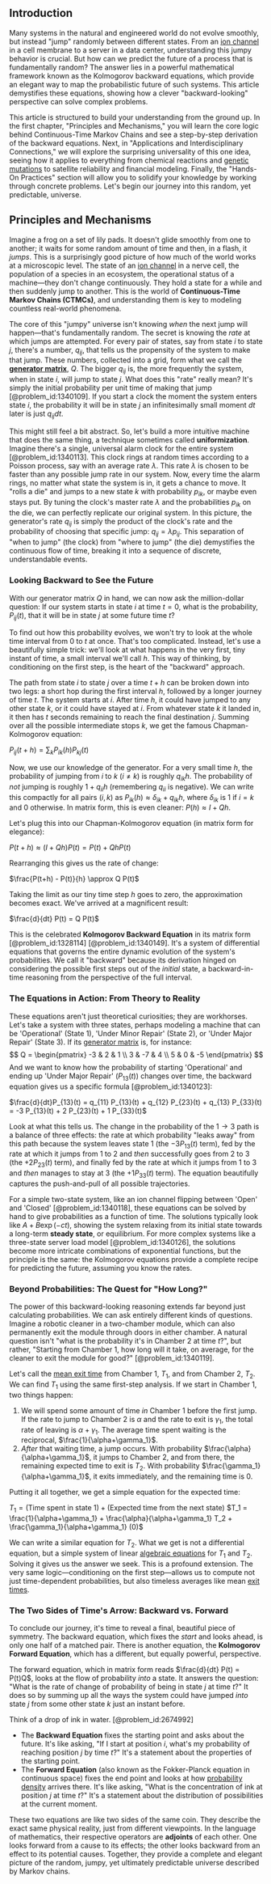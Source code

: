 ## Introduction
Many systems in the natural and engineered world do not evolve smoothly, but instead "jump" randomly between different states. From an [ion channel](@article_id:170268) in a cell membrane to a server in a data center, understanding this jumpy behavior is crucial. But how can we predict the future of a process that is fundamentally random? The answer lies in a powerful mathematical framework known as the Kolmogorov backward equations, which provide an elegant way to map the probabilistic future of such systems. This article demystifies these equations, showing how a clever "backward-looking" perspective can solve complex problems.

This article is structured to build your understanding from the ground up. In the first chapter, "Principles and Mechanisms," you will learn the core logic behind Continuous-Time Markov Chains and see a step-by-step derivation of the backward equations. Next, in "Applications and Interdisciplinary Connections," we will explore the surprising universality of this one idea, seeing how it applies to everything from chemical reactions and [genetic mutations](@article_id:262134) to satellite reliability and financial modeling. Finally, the "Hands-On Practices" section will allow you to solidify your knowledge by working through concrete problems. Let's begin our journey into this random, yet predictable, universe.

## Principles and Mechanisms

Imagine a frog on a set of lily pads. It doesn't glide smoothly from one to another; it waits for some random amount of time and then, in a flash, it *jumps*. This is a surprisingly good picture of how much of the world works at a microscopic level. The state of an [ion channel](@article_id:170268) in a nerve cell, the population of a species in an ecosystem, the operational status of a machine—they don't change continuously. They hold a state for a while and then suddenly jump to another. This is the world of **Continuous-Time Markov Chains (CTMCs)**, and understanding them is key to modeling countless real-world phenomena.

The core of this "jumpy" universe isn't knowing *when* the next jump will happen—that's fundamentally random. The secret is knowing the *rate* at which jumps are attempted. For every pair of states, say from state $i$ to state $j$, there's a number, $q_{ij}$, that tells us the propensity of the system to make that jump. These numbers, collected into a grid, form what we call the **[generator matrix](@article_id:275315)**, $Q$. The bigger $q_{ij}$ is, the more frequently the system, when in state $i$, will jump to state $j$. What does this "rate" really mean? It's simply the initial probability per unit time of making that jump [@problem_id:1340109]. If you start a clock the moment the system enters state $i$, the probability it will be in state $j$ an infinitesimally small moment $dt$ later is just $q_{ij} dt$.

This might still feel a bit abstract. So, let's build a more intuitive machine that does the same thing, a technique sometimes called **uniformization**. Imagine there's a single, universal alarm clock for the entire system [@problem_id:1340113]. This clock rings at random times according to a Poisson process, say with an average rate $\lambda$. This rate $\lambda$ is chosen to be faster than any possible jump rate in our system. Now, every time the alarm rings, no matter what state the system is in, it gets a chance to move. It "rolls a die" and jumps to a new state $k$ with probability $p_{ik}$, or maybe even stays put. By tuning the clock's master rate $\lambda$ and the probabilities $p_{ik}$ on the die, we can perfectly replicate our original system. In this picture, the generator's rate $q_{ij}$ is simply the product of the clock's rate and the probability of choosing that specific jump: $q_{ij} = \lambda p_{ij}$. This separation of "when to jump" (the clock) from "where to jump" (the die) demystifies the continuous flow of time, breaking it into a sequence of discrete, understandable events.

### Looking Backward to See the Future

With our generator matrix $Q$ in hand, we can now ask the million-dollar question: If our system starts in state $i$ at time $t=0$, what is the probability, $P_{ij}(t)$, that it will be in state $j$ at some future time $t$?

To find out how this probability evolves, we won't try to look at the whole time interval from $0$ to $t$ at once. That's too complicated. Instead, let's use a beautifully simple trick: we'll look at what happens in the very first, tiny instant of time, a small interval we'll call $h$. This way of thinking, by conditioning on the first step, is the heart of the "backward" approach.

The path from state $i$ to state $j$ over a time $t+h$ can be broken down into two legs: a short hop during the first interval $h$, followed by a longer journey of time $t$. The system starts at $i$. After time $h$, it could have jumped to any other state $k$, or it could have stayed at $i$. From whatever state $k$ it landed in, it then has $t$ seconds remaining to reach the final destination $j$. Summing over all the possible intermediate stops $k$, we get the famous Chapman-Kolmogorov equation:

$P_{ij}(t+h) = \sum_{k} P_{ik}(h) P_{kj}(t)$

Now, we use our knowledge of the generator. For a very small time $h$, the probability of jumping from $i$ to $k$ ($i \neq k$) is roughly $q_{ik}h$. The probability of *not* jumping is roughly $1 + q_{ii}h$ (remembering $q_{ii}$ is negative). We can write this compactly for all pairs $(i,k)$ as $P_{ik}(h) \approx \delta_{ik} + q_{ik}h$, where $\delta_{ik}$ is 1 if $i=k$ and 0 otherwise. In matrix form, this is even cleaner: $P(h) \approx I + Qh$.

Let's plug this into our Chapman-Kolmogorov equation (in matrix form for elegance):

$P(t+h) \approx (I + Qh)P(t) = P(t) + QhP(t)$

Rearranging this gives us the rate of change:

$\frac{P(t+h) - P(t)}{h} \approx Q P(t)$

Taking the limit as our tiny time step $h$ goes to zero, the approximation becomes exact. We've arrived at a magnificent result:

$\frac{d}{dt} P(t) = Q P(t)$

This is the celebrated **Kolmogorov Backward Equation** in its matrix form [@problem_id:1328114] [@problem_id:1340149]. It's a system of differential equations that governs the entire dynamic evolution of the system's probabilities. We call it "backward" because its derivation hinged on considering the possible first steps out of the *initial* state, a backward-in-time reasoning from the perspective of the full interval.

### The Equations in Action: From Theory to Reality

These equations aren't just theoretical curiosities; they are workhorses. Let's take a system with three states, perhaps modeling a machine that can be 'Operational' (State 1), 'Under Minor Repair' (State 2), or 'Under Major Repair' (State 3). If its [generator matrix](@article_id:275315) is, for instance:
$$
Q = \begin{pmatrix} -3 & 2 & 1 \\ 3 & -7 & 4 \\ 5 & 0 & -5 \end{pmatrix}
$$
And we want to know how the probability of starting 'Operational' and ending up 'Under Major Repair' ($P_{13}(t)$) changes over time, the backward equation gives us a specific formula [@problem_id:1340123]:

$\frac{d}{dt}P_{13}(t) = q_{11} P_{13}(t) + q_{12} P_{23}(t) + q_{13} P_{33}(t) = -3 P_{13}(t) + 2 P_{23}(t) + 1 P_{33}(t)$

Look at what this tells us. The change in the probability of the $1 \to 3$ path is a balance of three effects: the rate at which probability "leaks away" from this path because the system leaves state 1 (the $-3 P_{13}(t)$ term), fed by the rate at which it jumps from 1 to 2 and *then* successfully goes from 2 to 3 (the $+2 P_{23}(t)$ term), and finally fed by the rate at which it jumps from 1 to 3 and *then* manages to stay at 3 (the $+1 P_{33}(t)$ term). The equation beautifully captures the push-and-pull of all possible trajectories.

For a simple two-state system, like an ion channel flipping between 'Open' and 'Closed' [@problem_id:1340118], these equations can be solved by hand to give probabilities as a function of time. The solutions typically look like $A + B\exp(-ct)$, showing the system relaxing from its initial state towards a long-term **steady state**, or equilibrium. For more complex systems like a three-state server load model [@problem_id:1340126], the solutions become more intricate combinations of exponential functions, but the principle is the same: the Kolmogorov equations provide a complete recipe for predicting the future, assuming you know the rates.

### Beyond Probabilities: The Quest for "How Long?"

The power of this backward-looking reasoning extends far beyond just calculating probabilities. We can ask entirely different kinds of questions. Imagine a robotic cleaner in a two-chamber module, which can also permanently exit the module through doors in either chamber. A natural question isn't "what is the probability it's in Chamber 2 at time $t$?", but rather, "Starting from Chamber 1, how long will it take, on average, for the cleaner to exit the module for good?" [@problem_id:1340119].

Let's call the [mean exit time](@article_id:204306) from Chamber 1, $T_1$, and from Chamber 2, $T_2$. We can find $T_1$ using the same first-step analysis. If we start in Chamber 1, two things happen:
1.  We will spend some amount of time *in* Chamber 1 before the first jump. If the rate to jump to Chamber 2 is $\alpha$ and the rate to exit is $\gamma_1$, the total rate of leaving is $\alpha+\gamma_1$. The average time spent waiting is the reciprocal, $\frac{1}{\alpha+\gamma_1}$.
2.  *After* that waiting time, a jump occurs. With probability $\frac{\alpha}{\alpha+\gamma_1}$, it jumps to Chamber 2, and from there, the remaining expected time to exit is $T_2$. With probability $\frac{\gamma_1}{\alpha+\gamma_1}$, it exits immediately, and the remaining time is 0.

Putting it all together, we get a simple equation for the expected time:

$T_1 = \left(\text{Time spent in state 1}\right) + \left(\text{Expected time from the next state}\right)$
$T_1 = \frac{1}{\alpha+\gamma_1} + \frac{\alpha}{\alpha+\gamma_1} T_2 + \frac{\gamma_1}{\alpha+\gamma_1} (0)$

We can write a similar equation for $T_2$. What we get is not a differential equation, but a simple system of linear [algebraic equations](@article_id:272171) for $T_1$ and $T_2$. Solving it gives us the answer we seek. This is a profound extension. The very same logic—conditioning on the first step—allows us to compute not just time-dependent probabilities, but also timeless averages like mean [exit times](@article_id:192628).

### The Two Sides of Time's Arrow: Backward vs. Forward

To conclude our journey, it's time to reveal a final, beautiful piece of symmetry. The backward equation, which fixes the *start* and looks ahead, is only one half of a matched pair. There is another equation, the **Kolmogorov Forward Equation**, which has a different, but equally powerful, perspective.

The forward equation, which in matrix form reads $\frac{d}{dt} P(t) = P(t)Q$, looks at the flow of probability *into* a state. It answers the question: "What is the rate of change of probability of being in state $j$ at time $t$?" It does so by summing up all the ways the system could have jumped *into* state $j$ from some other state $k$ just an instant before.

Think of a drop of ink in water. [@problem_id:2674992]
-   The **Backward Equation** fixes the starting point and asks about the future. It's like asking, "If I start at position $i$, what's my probability of reaching position $j$ by time $t$?" It's a statement about the properties of the starting point.
-   The **Forward Equation** (also known as the Fokker-Planck equation in continuous space) fixes the end point and looks at how [probability density](@article_id:143372) arrives there. It's like asking, "What is the concentration of ink at position $j$ at time $t$?" It's a statement about the distribution of possibilities at the current moment.

These two equations are like two sides of the same coin. They describe the exact same physical reality, just from different viewpoints. In the language of mathematics, their respective operators are **adjoints** of each other. One looks forward from a cause to its effects; the other looks backward from an effect to its potential causes. Together, they provide a complete and elegant picture of the random, jumpy, yet ultimately predictable universe described by Markov chains.